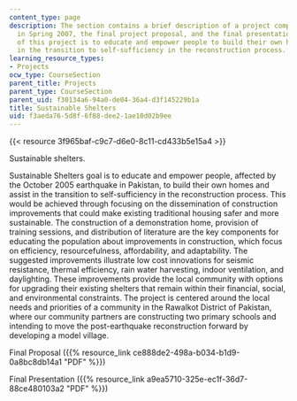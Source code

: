 ```yaml
---
content_type: page
description: The section contains a brief description of a project completed by students
  in Spring 2007, the final project proposal, and the final presentation. The goal
  of this project is to educate and empower people to build their own homes and assist
  in the transition to self-sufficiency in the reconstruction process.
learning_resource_types:
- Projects
ocw_type: CourseSection
parent_title: Projects
parent_type: CourseSection
parent_uid: f30134a6-94a0-de04-36a4-d3f145229b1a
title: Sustainable Shelters
uid: f3aeda76-5d8f-6f88-dee2-1ae10d02b9ee
---
```


{{< resource 3f965baf-c9c7-d6e0-8c11-cd433b5e15a4 >}}

Sustainable shelters.

Sustainable Shelters goal is to educate and empower people, affected by the October 2005 earthquake in Pakistan, to build their own homes and assist in the transition to self-sufficiency in the reconstruction process. This would be achieved through focusing on the dissemination of construction improvements that could make existing traditional housing safer and more sustainable. The construction of a demonstration home, provision of training sessions, and distribution of literature are the key components for educating the population about improvements in construction, which focus on efficiency, resourcefulness, affordability, and adaptability. The suggested improvements illustrate low cost innovations for seismic resistance, thermal efficiency, rain water harvesting, indoor ventilation, and daylighting. These improvements provide the local community with options for upgrading their existing shelters that remain within their financial, social, and environmental constraints. The project is centered around the local needs and priorities of a community in the Rawalkot District of Pakistan, where our community partners are constructing two primary schools and intending to move the post-earthquake reconstruction forward by developing a model village.

Final Proposal ({{% resource_link ce888de2-498a-b034-b1d9-0a8bc8db14a1 "PDF" %}})

Final Presentation ({{% resource_link a9ea5710-325e-ec1f-36d7-88ce480103a2 "PDF" %}})